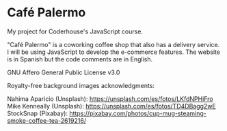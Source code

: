 # Café Palermo
My project for Coderhouse's JavaScript course.

"Café Palermo" is a coworking coffee shop that also has a delivery service. I will be using JavaScript to develop the e-commerce features. The website is in Spanish but the code comments are in English.

GNU Affero General Public License v3.0

Royalty-free background images acknowledgments:

Nahima Aparicio (Unsplash): https://unsplash.com/es/fotos/LKfdNPHiFro
Mike Kenneally (Unsplash): https://unsplash.com/es/fotos/TD4DBagg2wE
StockSnap (Pixabay): https://pixabay.com/photos/cup-mug-steaming-smoke-coffee-tea-2619216/
